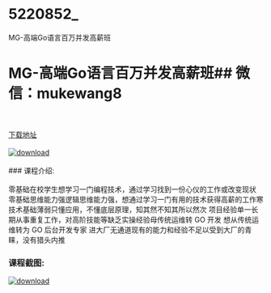 # 5220852_
MG-高端Go语言百万并发高薪班
# MG-高端Go语言百万并发高薪班## 微信：mukewang8
<br/></br>[下载地址](http://www.36tz.cn/article/5220852 "下载地址")
<br/></br>[![download](http://36tz.cn/muke_img/2021_08_1-58-300x163.png "下载地址")](http://www.36tz.cn/article/5220852 "下载地址")
<br/></br>### 课程介绍:<br/></br>零基础在校学生想学习一门编程技术，通过学习找到一份心仪的工作或改变现状
零基础思维能力强逻辑思维能力强，想通过学习一门有用的技术获得高薪的工作寒
技术基础薄弱只懂应用，不懂底层原理，知其然不知其所以然次
项目经验单一长期从事重复工作，对高阶技能等缺乏实操经验母传统运维转 GO 开发
想从传统运维转为 GO 后台开发专家
进大厂无通道现有的能力和经验不足以受到大厂的青睐，没有猎头内推

### 课程截图:
[![download](http://36tz.cn/muke_img/2021_08_2-58.png "下载地址")](http://www.36tz.cn/article/5220852 "下载地址")
